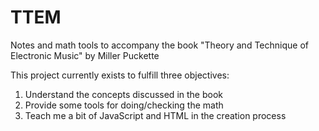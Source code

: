 # TTEM
Notes and math tools to accompany the book "Theory and Technique of Electronic Music" by Miller Puckette

This project currently exists to fulfill three objectives: 
  1) Understand the concepts discussed in the book
  2) Provide some tools for doing/checking the math
  3) Teach me a bit of JavaScript and HTML in the creation process
